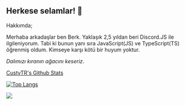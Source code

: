 ## Herkese selamlar! 👋
Hakkımda;

Merhaba arkadaşlar ben Berk. Yaklaşık 2,5 yıldan beri Discord.JS ile ilgileniyorum. Tabi ki bunun yanı sıra JavaScript(JS) ve TypeScript(TS) öğrenmiş oldum. Kimseye karşı kötü bir huyum yoktur.

*Dalımızı kıranın ağacını keseriz*.

[CustyTR's Github Stats](https://github-readme-stats.vercel.app/api?username=custyTR&show_icons=true&theme=radical)

[![Top Langs](https://github-readme-stats.vercel.app/api/top-langs/?username=custyTR)](https://github.com/anuraghazra/github-readme-stats)

![](https://komarev.com/ghpvc/?username=custyTR)
